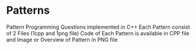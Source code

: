 # Patterns
Pattern Programming Questions implemented in C++
Each Pattern consist of 2 Files (1cpp and 1png file)
Code of Each Pattern is available in CPP file and Image or Overview of Pattern in PNG file
